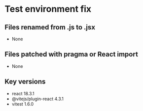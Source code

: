# Test environment fix

## Files renamed from .js to .jsx
- None

## Files patched with pragma or React import
- None

## Key versions
- react 18.3.1
- @vitejs/plugin-react 4.3.1
- vitest 1.6.0
